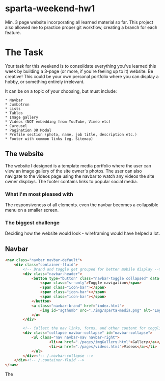 # sparta-weekend-hw1
Min. 3 page website incorporating all learned material so far. This project also allowed me to practice proper git workflow, creating a branch for each feature.


# The Task

Your task for this weekend is to consolidate everything you've learned this week by building a 3-page (or more, if you're feeling up to it) website. Be creative! This could be your own personal portfolio where you can display a hobby, or something entirely irrelevant.

It can be on a topic of your choosing, but must include:

	* Navbar
	* Jumbotron
	* Lists
	* Tables
	* Image gallery
	* Videos (NOT embedding from YouTube, Vimeo etc)
	* Carousel
	* Pagination OR Modal
	* Profile section (photo, name, job title, description etc.)
	* Footer with common links (eg. Sitemap)

  ## The website
  The website I designed is a template media portfolio where the user can view an image gallery of the site owner's photos. The user can also navigate to the videos page using the navbar to watch any videos the site owner displays. The footer contains links to popular social media.

  ### What I'm most pleased with
  The responsiveness of all elements. even the navbar becomes a collapsible menu on a smaller screen.

  ### The biggest challenge
  Deciding how the website would look - wireframing would have helped a lot.

## Navbar
```html
<nav class="navbar navbar-default">
	<div class="container-fluid">
		<!-- Brand and toggle get grouped for better mobile display -->
		<div class="navbar-header">
			<button type="button" class="navbar-toggle collapsed" data-toggle="collapse" data-target="#navbar-collapse" aria-expanded="false">
				<span class="sr-only">Toggle navigation</span>
				<span class="icon-bar"></span>
				<span class="icon-bar"></span>
				<span class="icon-bar"></span>
			</button>
			<a class="navbar-brand" href="index.html">
				<img id="sgthumb" src="./img/sparta-media.png" alt="Logo"> SPARTA MEDIA
			</a>
		</div>

		<!-- Collect the nav links, forms, and other content for toggling -->
		<div class="collapse navbar-collapse" id="navbar-collapse">
			<ul class="nav navbar-nav navbar-right">
					<li><a href="./pages/imgGallery.html">Gallery</a></li>
					<li><a href="./pages/videos.html">Videos</a></li>
			</ul>
		</div><!-- /.navbar-collapse -->
	</div><!-- /.container-fluid -->
</nav>
```
The
